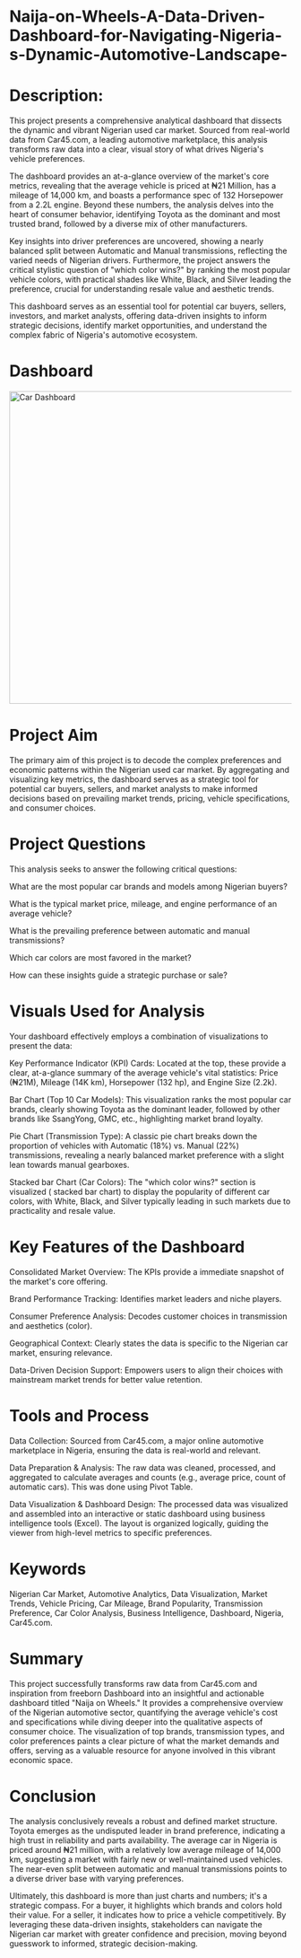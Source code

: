 # Naija-on-Wheels-A-Data-Driven-Dashboard-for-Navigating-Nigeria-s-Dynamic-Automotive-Landscape-

# Description:

This project presents a comprehensive analytical dashboard that dissects the dynamic and vibrant Nigerian used car market. Sourced from real-world data from Car45.com, a leading automotive marketplace, this analysis transforms raw data into a clear, visual story of what drives Nigeria's vehicle preferences.

The dashboard provides an at-a-glance overview of the market's core metrics, revealing that the average vehicle is priced at ₦21 Million, has a mileage of 14,000 km, and boasts a performance spec of 132 Horsepower from a 2.2L engine. Beyond these numbers, the analysis delves into the heart of consumer behavior, identifying Toyota as the dominant and most trusted brand, followed by a diverse mix of other manufacturers.

Key insights into driver preferences are uncovered, showing a nearly balanced split between Automatic and Manual transmissions, reflecting the varied needs of Nigerian drivers. Furthermore, the project answers the critical stylistic question of "which color wins?" by ranking the most popular vehicle colors, with practical shades like White, Black, and Silver leading the preference, crucial for understanding resale value and aesthetic trends.

This dashboard serves as an essential tool for potential car buyers, sellers, investors, and market analysts, offering data-driven insights to inform strategic decisions, identify market opportunities, and understand the complex fabric of Nigeria's automotive ecosystem.

# Dashboard

<img width="1198" height="557" alt="Car Dashboard" src="https://github.com/user-attachments/assets/d9573afd-333d-43f8-a764-420b47aa6436" />


# Project Aim
The primary aim of this project is to decode the complex preferences and economic patterns within the Nigerian used car market. By aggregating and visualizing key metrics, the dashboard serves as a strategic tool for potential car buyers, sellers, and market analysts to make informed decisions based on prevailing market trends, pricing, vehicle specifications, and consumer choices.

# Project Questions
This analysis seeks to answer the following critical questions:

What are the most popular car brands and models among Nigerian buyers?

What is the typical market price, mileage, and engine performance of an average vehicle?

What is the prevailing preference between automatic and manual transmissions?

Which car colors are most favored in the market?

How can these insights guide a strategic purchase or sale?

# Visuals Used for Analysis
Your dashboard effectively employs a combination of visualizations to present the data:

Key Performance Indicator (KPI) Cards: Located at the top, these provide a clear, at-a-glance summary of the average vehicle's vital statistics: Price (₦21M), Mileage (14K km), Horsepower (132 hp), and Engine Size (2.2k).

Bar Chart (Top 10 Car Models): This visualization ranks the most popular car brands, clearly showing Toyota as the dominant leader, followed by other brands like SsangYong, GMC, etc., highlighting market brand loyalty.

Pie Chart (Transmission Type): A classic pie chart breaks down the proportion of vehicles with Automatic (18%) vs. Manual (22%) transmissions, revealing a nearly balanced market preference with a slight lean towards manual gearboxes.

Stacked bar Chart (Car Colors): The "which color wins?" section is visualized ( stacked bar chart) to display the popularity of different car colors, with White, Black, and Silver typically leading in such markets due to practicality and resale value.

# Key Features of the Dashboard
Consolidated Market Overview: The KPIs provide a immediate snapshot of the market's core offering.

Brand Performance Tracking: Identifies market leaders and niche players.

Consumer Preference Analysis: Decodes customer choices in transmission and aesthetics (color).

Geographical Context: Clearly states the data is specific to the Nigerian car market, ensuring relevance.

Data-Driven Decision Support: Empowers users to align their choices with mainstream market trends for better value retention.

# Tools and Process
Data Collection: Sourced from Car45.com, a major online automotive marketplace in Nigeria, ensuring the data is real-world and relevant.

Data Preparation & Analysis: The raw data was cleaned, processed, and aggregated to calculate averages and counts (e.g., average price, count of automatic cars). This was done using Pivot Table. 

Data Visualization & Dashboard Design: The processed data was visualized and assembled into an interactive or static dashboard using business intelligence tools (Excel). The layout is organized logically, guiding the viewer from high-level metrics to specific preferences.

# Keywords
Nigerian Car Market, Automotive Analytics, Data Visualization, Market Trends, Vehicle Pricing, Car Mileage, Brand Popularity, Transmission Preference, Car Color Analysis, Business Intelligence, Dashboard, Nigeria, Car45.com.

# Summary
This project successfully transforms raw data from Car45.com and inspiration from freeborn Dashboard into an insightful and actionable dashboard titled "Naija on Wheels." It provides a comprehensive overview of the Nigerian automotive sector, quantifying the average vehicle's cost and specifications while diving deeper into the qualitative aspects of consumer choice. The visualization of top brands, transmission types, and color preferences paints a clear picture of what the market demands and offers, serving as a valuable resource for anyone involved in this vibrant economic space.

# Conclusion
The analysis conclusively reveals a robust and defined market structure. Toyota emerges as the undisputed leader in brand preference, indicating a high trust in reliability and parts availability. The average car in Nigeria is priced around ₦21 million, with a relatively low average mileage of 14,000 km, suggesting a market with fairly new or well-maintained used vehicles. The near-even split between automatic and manual transmissions points to a diverse driver base with varying preferences.

Ultimately, this dashboard is more than just charts and numbers; it's a strategic compass. For a buyer, it highlights which brands and colors hold their value. For a seller, it indicates how to price a vehicle competitively. By leveraging these data-driven insights, stakeholders can navigate the Nigerian car market with greater confidence and precision, moving beyond guesswork to informed, strategic decision-making.
